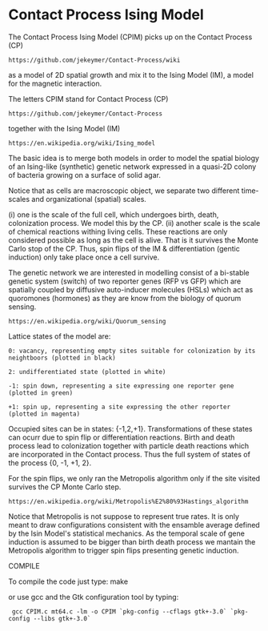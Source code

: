
# Contact Process Ising Model
The Contact Process Ising Model (CPIM) picks up on the Contact Process (CP)

	https://github.com/jekeymer/Contact-Process/wiki 

as a model of 2D spatial growth and mix it to the Ising Model (IM), 
a model for the magnetic interaction.

The letters CPIM stand for Contact Process (CP)

	https://github.com/jekeymer/Contact-Process

together with the Ising Model (IM)

	https://en.wikipedia.org/wiki/Ising_model


The basic idea is to merge both models in order to model the spatial biology of an Ising-like (synthetic) genetic network expressed in a quasi-2D colony of bacteria
growing on a surface of solid agar. 

Notice that as cells are macroscopic object, we separate two different time-scales and organizational (spatial) scales. 

(i) one is the scale of the full cell, which undergoes birth, death, colonization process. We model this by the CP. 
(ii) another scale is the scale of chemical reactions withing living cells. These reactions are only considered possible as long as the cell is alive. That is it survives the Monte Carlo stop of the CP. Thus, spin flips of the IM & differentiation (gentic induction) only take place once a cell survive. 

The genetic network we are interested in modelling consist of a bi-stable genetic system (switch) of two reporter genes (RFP vs GFP) which are spatially coupled by diffusive auto-inducer molecules (HSLs) which act as quoromones (hormones) as they are know from the biology of quorum sensing.

	https://en.wikipedia.org/wiki/Quorum_sensing


Lattice states of the model are: 

	0: vacancy, representing empty sites suitable for colonization by its neightboors (plotted in black) 

	2: undifferentiated state (plotted in white) 

	-1: spin down, representing a site expressing one reporter gene (plotted in green) 

	+1: spin up, representing a site expressing the other reporter (plotted in magenta)

Occupied sites can be in states: {-1,2,+1}. Transformations of these states can ocurr due to spin flip or differentiation reactions. Birth and death process lead to colonization together with particle death reactions which are incorporated in the Contact process. Thus the full system of states of the process {0, -1, +1, 2}.


For the spin flips, we only ran the Metropolis algorithm only if the site visited survives the CP Monte Carlo step. 

	https://en.wikipedia.org/wiki/Metropolis%E2%80%93Hastings_algorithm

Notice that Metropolis is not suppose to represent true rates. It is only meant to draw configurations consistent with the ensamble average defined by the Isin Model's statistical mechanics. As the temporal scale of gene induction is assumed to be bigger than birth death process we mantain the Metropolis algorithm to trigger spin flips presenting genetic induction.

COMPILE

To compile the code just type:
	  make

or use gcc and the Gtk configuration tool by typing:

	 gcc CPIM.c mt64.c -lm -o CPIM `pkg-config --cflags gtk+-3.0` `pkg-config --libs gtk+-3.0`

	 
